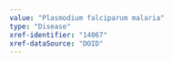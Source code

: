```yaml
---
value: "Plasmodium falciparum malaria"
type: "Disease"
xref-identifier: "14067"
xref-dataSource: "DOID"
---
```

